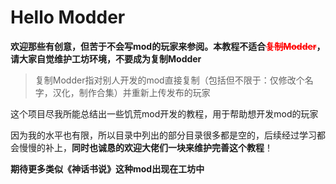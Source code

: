 # Hello Modder

**欢迎那些有创意，但苦于不会写mod的玩家来参阅。本教程不适合<del style="color:red;">复制Modder</del>，请大家自觉维护工坊环境，不要成为复制Modder**

> 复制Modder指对别人开发的mod直接复制（包括但不限于：仅修改个名字，汉化，制作合集）并重新上传发布的玩家

这个项目尽我所能总结出一些饥荒mod开发的教程，用于帮助想开发mod的玩家

因为我的水平也有限，所以目录中列出的部分目录很多都是空的，后续经过学习都会慢慢的补上，**同时也诚恳的欢迎大佬们一块来维护完善这个教程**！

**期待更多类似《神话书说》这种mod出现在工坊中**